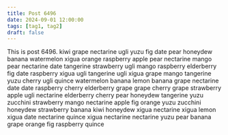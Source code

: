 ```yaml
---
title: Post 6496
date: 2024-09-01 12:00:00
tags: [tag1, tag2]
draft: false
---
```

This is post 6496.
kiwi
grape
nectarine
ugli
yuzu
fig
date
pear
honeydew
banana
watermelon
xigua
orange
raspberry
apple
pear
nectarine
mango
pear
nectarine
date
tangerine
strawberry
ugli
mango
raspberry
elderberry
fig
date
raspberry
xigua
ugli
tangerine
ugli
xigua
grape
mango
tangerine
yuzu
cherry
ugli
quince
watermelon
banana
lemon
banana
grape
nectarine
date
date
raspberry
cherry
elderberry
grape
grape
cherry
grape
strawberry
apple
ugli
nectarine
elderberry
cherry
pear
honeydew
tangerine
yuzu
zucchini
strawberry
mango
nectarine
apple
fig
orange
yuzu
zucchini
honeydew
strawberry
banana
kiwi
honeydew
xigua
nectarine
xigua
lemon
xigua
date
nectarine
quince
xigua
nectarine
nectarine
yuzu
pear
banana
grape
orange
fig
raspberry
quince
